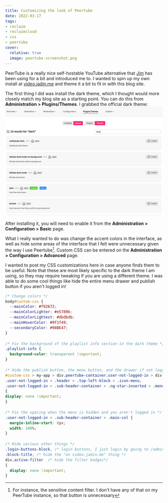 ```yaml
---
title: Customizing the look of Peertube
date: 2022-03-17
tags:
- reclaim
- reclaimcloud
- css
- peertube
cover:
  relative: true
  image: peertube-screenshot.png
---
```


PeerTube is a really nice self-hostable YouTube alternative that [Jim](https://bavatuesdays.com) has been using for a bit and introduced me to. I wanted to spin up my own install at [video.jadin.me](https://video.jadin.me) and theme it a bit to fit in with this blog site. 

The first thing I did was install the dark theme, which I thought would more closely match my blog site as a starting point. You can do this from **Administration > Plugins/Themes**. I grabbed the official dark theme:
![screenshot of themes in the peertube admin interface](peertubethemes.png)

After installing it, you will need to enable it from the **Administration > Configuration > Basic** page. 

What I really wanted to do was change the accent colors in the interface, as well as hide some areas of the interface that I felt were unnecessary given the way I use Peertube[^1]. Custom CSS can be entered on the **Administration > Configuration > Advanced** page.

I wanted to post my CSS customizations here in case anyone finds them to be useful. Note that these are most likely  specific to the dark theme I am using, so they may require tweaking if you are using a different theme. I was able to do some cool things like hide the entire menu drawer and publish button if you aren't logged in!

```css
/* Change colors */
body#custom-css {
  --mainColor: #f92672;
  --mainColorLighter: #e5789b;
  --mainColorLightest: #dbdbdb;
  --mainHoverColor: #9f1f49;
  --secondaryColor: #98BE47;
}

/* Fix the background of the playlist info section in the dark theme */
.playlist-info {
  background-color: transparent !important;
}

/* Hide the publish button, the menu button, and the drawer if not logged in */
#custom-css > my-app > div.peertube-container.user-not-logged-in > div.header > div.header-right > my-header > a,
.user-not-logged-in > .header > .top-left-block > .icon-menu,
.user-not-logged-in > .sub-header-container > .ng-star-inserted > .menu-wrapper
{
display: none !important;
}

/* Fix the spacing when the menu is hidden and you aren't logged in */
.user-not-logged-in > .sub-header-container > .main-col {
  margin-inline-start: 0px;
  width: 100%;
}

/* Hide various other things */
.login-buttons-block, /* login buttons, I just login by going to /admin */
.block-title, /* hide the "on video.jadin.me" thing */
div.active-filter  /* hide the filter badges*/
{
  display: none !important;
}
```

[^1]: For instance, the sensitive content filter. I don't have any of that on my PeerTube instance, so that button is unnecessary